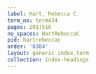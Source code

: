```yaml
---
label: Hart, Rebecca C.
term_no: term434
pages: 291|510
no_spaces: HartRebeccaC
pid: hartrebeccac
order: '0384'
layout: generic_index_term
collection: index-headings
---
```


